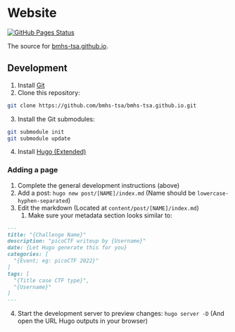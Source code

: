 # Website
[![GitHub Pages Status](https://img.shields.io/github/workflow/status/bmhs-tsa/bmhs-tsa.github.io/gh-pages?style=for-the-badge)](https://github.com/bmhs-tsa/bmhs-tsa.github.io/actions/workflows/gh-pages.yml)

The source for [bmhs-tsa.github.io](https://bmhs-tsa.github.io).

## Development
1. Install [Git](https://git-scm.com)
2. Clone this repository:
```bash
git clone https://github.com/bmhs-tsa/bmhs-tsa.github.io.git
```
3. Install the Git submodules:
```bash
git submodule init 
git submodule update
```
4. Install [Hugo (Extended)](https://gohugo.io/getting-started/installing/)

### Adding a page
1. Complete the general development instructions (above)
2. Add a post: `hugo new post/[NAME]/index.md` (Name should be `lowercase-hyphen-separated`)
3. Edit the markdown (Located at `content/post/[NAME]/index.md`)
   1. Make sure your metadata section looks similar to:
```markdown
---
title: "{Challenge Name}"
description: "picoCTF writeup by {Username}"
date: {Let Hugo generate this for you}
categories: [
  "{Event; eg: picoCTF 2022}"
]
tags: [
  "{Title case CTF type}",
  "{Username}"
]
---
```
4. Start the development server to preview changes: `hugo server -D` (And open the URL Hugo outputs in your browser)